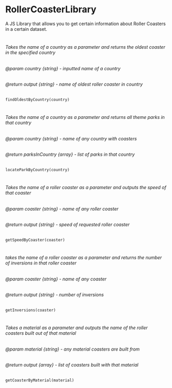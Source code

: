 # RollerCoasterLibrary
A JS Library that allows you to get certain information about Roller Coasters in a certain dataset. 
#

###### Takes the name of a country as a parameter and returns the oldest coaster in the specified country
###### @param country {string} - inputted name of a country 
###### @return output {string} - name of oldest roller coaster in country
`findOldestByCountry(country)`

#

###### Takes the name of a country as a parameter and returns all theme parks in that country
###### @param country {string} - name of any country with coasters 
###### @return parksInCountry {array} - list of parks in that country
`locateParkByCountry(country)`

#

###### Takes the name of a roller coaster as a parameter and outputs the speed of that coaster
###### @param coaster {string} - name of any roller coaster
###### @return output {string} - speed of requested roller coaster
`getSpeedByCoaster(coaster)`

#

###### takes the name of a roller coaster as a parameter and returns the number of inversions in that roller coaster
###### @param coaster {string} - name of any coaster
###### @return output {string} - number of inversions
`getInversions(coaster)`

#

###### Takes a material as a parameter and outputs the name of the roller coasters built out of that material
###### @param material {string} - any material coasters are built from
###### @return output {array} - list of coasters built with that material
`getCoasterByMaterial(material)`

#
